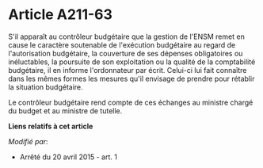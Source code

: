 # Article A211-63

S'il apparaît au contrôleur budgétaire que la gestion de l'ENSM remet en cause le caractère soutenable de l'exécution
budgétaire au regard de l'autorisation budgétaire, la couverture de ses dépenses obligatoires ou inéluctables, la poursuite
de son exploitation ou la qualité de la comptabilité budgétaire, il en informe l'ordonnateur par écrit. Celui-ci lui fait
connaître dans les mêmes formes les mesures qu'il envisage de prendre pour rétablir la situation budgétaire.

Le contrôleur budgétaire rend compte de ces échanges au ministre chargé du budget et au ministre de tutelle.

**Liens relatifs à cet article**

_Modifié par_:

  - Arrêté du 20 avril 2015 - art. 1
